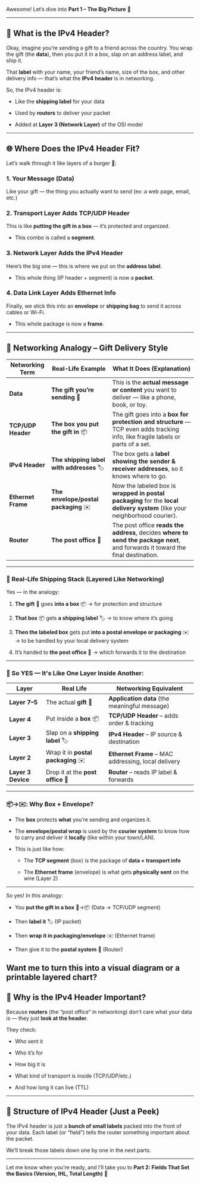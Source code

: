 Awesome! Let’s dive into **Part 1 – The Big Picture** 🧩

---

## 🧠 What is the IPv4 Header?

Okay, imagine you’re sending a gift to a friend across the country. You wrap the gift (the **data**), then you put it in a box, slap on an address label, and ship it.

That **label** with your name, your friend’s name, size of the box, and other delivery info — that’s what the **IPv4 header** is in networking.

So, the IPv4 header is:

- Like the **shipping label** for your data
    
- Used by **routers** to deliver your packet
    
- Added at **Layer 3 (Network Layer)** of the OSI model
    

---

## 🌐 Where Does the IPv4 Header Fit?

Let’s walk through it like layers of a burger 🍔:

### 1. **Your Message (Data)**

Like your gift — the thing you actually want to send (ex: a web page, email, etc.)

### 2. **Transport Layer Adds TCP/UDP Header**

This is like **putting the gift in a box** — it’s protected and organized.

- This combo is called a **segment**.
    

### 3. **Network Layer Adds the IPv4 Header**

Here’s the big one — this is where we put on the **address label**.

- This whole thing (IP header + segment) is now a **packet**.
    

### 4. **Data Link Layer Adds Ethernet Info**

Finally, we stick this into an **envelope** or **shipping bag** to send it across cables or Wi-Fi.

- This whole package is now a **frame**.
    


---

## 🎁 Networking Analogy – Gift Delivery Style

|**Networking Term**|**Real-Life Example**|**What It Does (Explanation)**|
|---|---|---|
|**Data**|**The gift you’re sending** 🎁|This is the **actual message or content** you want to deliver — like a phone, book, or toy.|
|**TCP/UDP Header**|**The box you put the gift in** 📦|The gift goes into a **box for protection and structure** — TCP even adds tracking info, like fragile labels or parts of a set.|
|**IPv4 Header**|**The shipping label with addresses** 🏷️|The box gets a **label showing the sender & receiver addresses**, so it knows where to go.|
|**Ethernet Frame**|**The envelope/postal packaging** ✉️|Now the labeled box is **wrapped in postal packaging** for the **local delivery system** (like your neighborhood courier).|
|**Router**|**The post office** 🏤|The post office **reads the address**, decides **where to send the package next**, and forwards it toward the final destination.|

---

### 🧱 Real-Life Shipping Stack (Layered Like Networking)

Yes — in the analogy:

1. **The gift** 🎁 goes **into a box** 📦 → for protection and structure
    
2. **That box** 📦 gets **a shipping label** 🏷️ → to know where it’s going
    
3. **Then the labeled box** gets put **into a postal envelope or packaging** ✉️ → to be handled by your local delivery system
    
4. It’s handed to **the post office** 🏤 → which forwards it to the destination
    

---

### 🧪 So YES — It's Like One Layer Inside Another:

|Layer|Real Life|Networking Equivalent|
|---|---|---|
|**Layer 7–5**|The actual **gift** 🎁|**Application data** (the meaningful message)|
|**Layer 4**|Put inside a **box** 📦|**TCP/UDP Header** – adds order & tracking|
|**Layer 3**|Slap on a **shipping label** 🏷️|**IPv4 Header** – IP source & destination|
|**Layer 2**|Wrap it in **postal packaging** ✉️|**Ethernet Frame** – MAC addressing, local delivery|
|**Layer 3 Device**|Drop it at the **post office** 🏤|**Router** – reads IP label & forwards|

---

### 📦→✉️: Why Box + Envelope?

- The **box** protects **what** you’re sending and organizes it.
    
- The **envelope/postal wrap** is used by the **courier system** to know how to carry and deliver it **locally** (like within your town/LAN).
    
- This is just like how:
    
    - The **TCP segment** (box) is the package of **data + transport info**
        
    - The **Ethernet frame** (envelope) is what gets **physically sent** on the wire (Layer 2)
        

---

So yes! In this analogy:

- You **put the gift in a box** 🎁→📦 (Data → TCP/UDP segment)
    
- Then **label it** 🏷️ (IP packet)
    
- Then **wrap it in packaging/envelope** ✉️ (Ethernet frame)
    
- Then give it to the **postal system** 🏤 (Router)
    

Want me to turn this into a **visual diagram** or a printable **layered chart**?
---

## 🧭 Why is the IPv4 Header Important?

Because **routers** (the “post office” in networking) don’t care what your data is — they just **look at the header**.

They check:

- Who sent it
    
- Who it’s for
    
- How big it is
    
- What kind of transport is inside (TCP/UDP/etc.)
    
- And how long it can live (TTL)
    

---

## 🧱 Structure of IPv4 Header (Just a Peek)

The IPv4 header is just a **bunch of small labels** packed into the front of your data. Each label (or “field”) tells the router something important about the packet.

We’ll break those labels down one by one in the next parts.

---

Let me know when you’re ready, and I’ll take you to **Part 2: Fields That Set the Basics (Version, IHL, Total Length)** 🚀